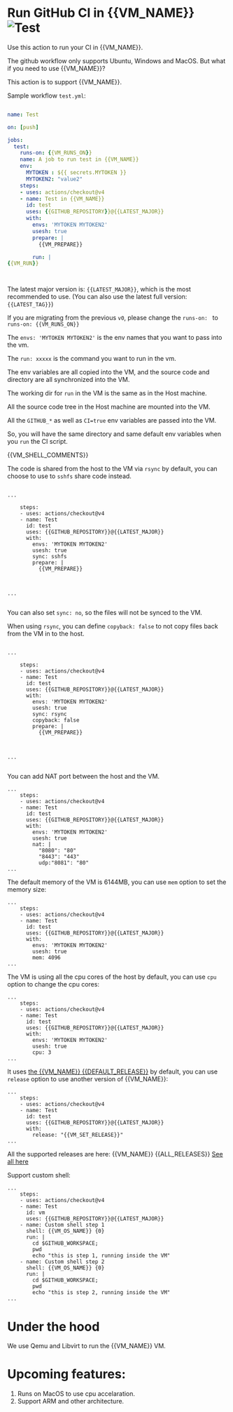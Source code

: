 # Run GitHub CI in {{VM_NAME}} ![Test](https://github.com/{{GITHUB_REPOSITORY}}/workflows/Test/badge.svg)

Use this action to run your CI in {{VM_NAME}}.

The github workflow only supports Ubuntu, Windows and MacOS. But what if you need to use {{VM_NAME}}?

This action is to support {{VM_NAME}}.


Sample workflow `test.yml`:

```yml

name: Test

on: [push]

jobs:
  test:
    runs-on: {{VM_RUNS_ON}}
    name: A job to run test in {{VM_NAME}}
    env:
      MYTOKEN : ${{ secrets.MYTOKEN }}
      MYTOKEN2: "value2"
    steps:
    - uses: actions/checkout@v4
    - name: Test in {{VM_NAME}}
      id: test
      uses: {{GITHUB_REPOSITORY}}@{{LATEST_MAJOR}}
      with:
        envs: 'MYTOKEN MYTOKEN2'
        usesh: true
        prepare: |
          {{VM_PREPARE}}

        run: |
{{VM_RUN}}




```


The latest major version is: `{{LATEST_MAJOR}}`, which is the most recommended to use. (You can also use the latest full version: `{{LATEST_TAG}}`)  


If you are migrating from the previous `v0`, please change the `runs-on: ` to `runs-on: {{VM_RUNS_ON}}`


The `envs: 'MYTOKEN MYTOKEN2'` is the env names that you want to pass into the vm.

The `run: xxxxx`  is the command you want to run in the vm.

The env variables are all copied into the VM, and the source code and directory are all synchronized into the VM.

The working dir for `run` in the VM is the same as in the Host machine.

All the source code tree in the Host machine are mounted into the VM.

All the `GITHUB_*` as well as `CI=true` env variables are passed into the VM.

So, you will have the same directory and same default env variables when you `run` the CI script.

{{VM_SHELL_COMMENTS}}

The code is shared from the host to the VM via `rsync` by default, you can choose to use to `sshfs` share code instead.


```

...

    steps:
    - uses: actions/checkout@v4
    - name: Test
      id: test
      uses: {{GITHUB_REPOSITORY}}@{{LATEST_MAJOR}}
      with:
        envs: 'MYTOKEN MYTOKEN2'
        usesh: true
        sync: sshfs
        prepare: |
          {{VM_PREPARE}}



...


```

You can also set `sync: no`, so the files will not be synced to the  VM.


When using `rsync`,  you can define `copyback: false` to not copy files back from the VM in to the host.


```

...

    steps:
    - uses: actions/checkout@v4
    - name: Test
      id: test
      uses: {{GITHUB_REPOSITORY}}@{{LATEST_MAJOR}}
      with:
        envs: 'MYTOKEN MYTOKEN2'
        usesh: true
        sync: rsync
        copyback: false
        prepare: |
          {{VM_PREPARE}}



...


```



You can add NAT port between the host and the VM.

```
...
    steps:
    - uses: actions/checkout@v4
    - name: Test
      id: test
      uses: {{GITHUB_REPOSITORY}}@{{LATEST_MAJOR}}
      with:
        envs: 'MYTOKEN MYTOKEN2'
        usesh: true
        nat: |
          "8080": "80"
          "8443": "443"
          udp:"8081": "80"
...
```


The default memory of the VM is 6144MB, you can use `mem` option to set the memory size:

```
...
    steps:
    - uses: actions/checkout@v4
    - name: Test
      id: test
      uses: {{GITHUB_REPOSITORY}}@{{LATEST_MAJOR}}
      with:
        envs: 'MYTOKEN MYTOKEN2'
        usesh: true
        mem: 4096
...
```


The VM is using all the cpu cores of the host by default, you can use `cpu` option to change the cpu cores:

```
...
    steps:
    - uses: actions/checkout@v4
    - name: Test
      id: test
      uses: {{GITHUB_REPOSITORY}}@{{LATEST_MAJOR}}
      with:
        envs: 'MYTOKEN MYTOKEN2'
        usesh: true
        cpu: 3
...
```

It uses [the {{VM_NAME}} {{DEFAULT_RELEASE}}](conf/default.release.conf) by default, you can use `release` option to use another version of {{VM_NAME}}:

```
...
    steps:
    - uses: actions/checkout@v4
    - name: Test
      id: test
      uses: {{GITHUB_REPOSITORY}}@{{LATEST_MAJOR}}
      with:
        release: "{{VM_SET_RELEASE}}"
...
```

All the supported releases are here: {{VM_NAME}}  {{ALL_RELEASES}} [See all here](conf)




Support custom shell:

```
...
    steps:
    - uses: actions/checkout@v4
    - name: Test
      id: vm
      uses: {{GITHUB_REPOSITORY}}@{{LATEST_MAJOR}}
    - name: Custom shell step 1
      shell: {{VM_OS_NAME}} {0}
      run: |
        cd $GITHUB_WORKSPACE;
        pwd
        echo "this is step 1, running inside the VM"
    - name: Custom shell step 2
      shell: {{VM_OS_NAME}} {0}
      run: |
        cd $GITHUB_WORKSPACE;
        pwd
        echo "this is step 2, running inside the VM"
...
```



# Under the hood

We use Qemu and Libvirt to run the {{VM_NAME}} VM.




# Upcoming features:

1. Runs on MacOS to use cpu accelaration.
2. Support ARM and other architecture.




